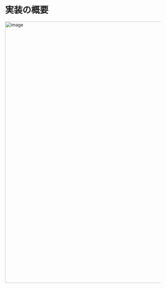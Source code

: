 # 実装の概要

<img width="845" alt="image" src="https://user-images.githubusercontent.com/84239116/162151114-23534c37-06b8-4b68-af21-f2d36caf5d44.png">
